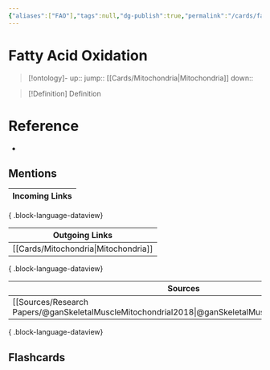 ```yaml
---
{"aliases":["FAO"],"tags":null,"dg-publish":true,"permalink":"/cards/fatty-acid-oxidation/","dgPassFrontmatter":true}
---
```


# Fatty Acid Oxidation

> [!ontology]-
> up:: 
> jump:: [[Cards/Mitochondria\|Mitochondria]]
> down:: 

> [!Definition] Definition

# Reference

- 

## Mentions

| Incoming Links |
| -------------- |

{ .block-language-dataview}

| Outgoing Links                          |
| --------------------------------------- |
| [[Cards/Mitochondria\|Mitochondria]] |

{ .block-language-dataview}

| Sources                                                                                                 |
| ------------------------------------------------------------------------------------------------------- |
| [[Sources/Research Papers/@ganSkeletalMuscleMitochondrial2018\|@ganSkeletalMuscleMitochondrial2018]] |

{ .block-language-dataview}

## Flashcards